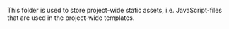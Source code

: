 This folder is used to store project-wide static assets, i.e. JavaScript-files
that are used in the project-wide templates.